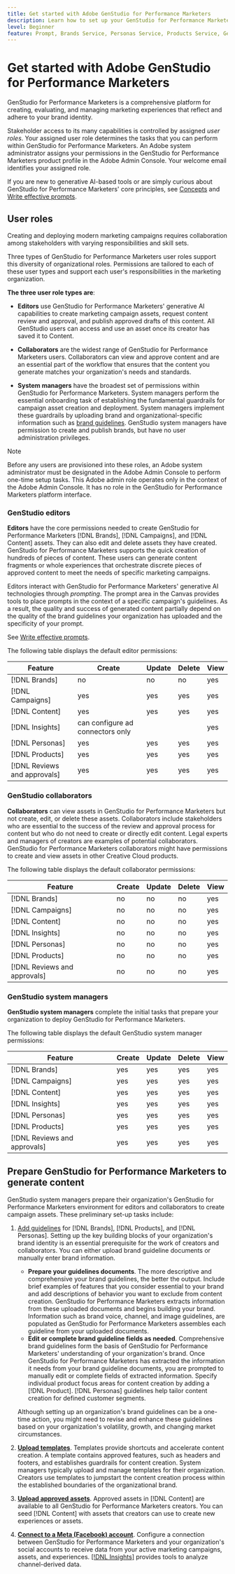 ```yaml
---
title: Get started with Adobe GenStudio for Performance Marketers
description: Learn how to set up your GenStudio for Performance Marketers to generate new brand-aligned marketing content.
level: Beginner
feature: Prompt, Brands Service, Personas Service, Products Service, Generative AI, Guidelines
---
```


# Get started with Adobe GenStudio for Performance Marketers

GenStudio for Performance Marketers is a comprehensive platform for creating, evaluating, and managing marketing experiences that reflect and adhere to your brand identity.

Stakeholder access to its many capabilities is controlled by assigned _user roles_. Your assigned user role determines the tasks that you can perform within GenStudio for Performance Marketers. An Adobe system administrator assigns your permissions in the GenStudio for Performance Marketers product profile in the Adobe Admin Console. Your welcome email identifies your assigned role.

If you are new to generative AI-based tools or are simply curious about GenStudio for Performance Marketers' core principles, see [Concepts](concepts.md) and [Write effective prompts](effective-prompts.md).

## User roles

Creating and deploying modern marketing campaigns requires collaboration among stakeholders with varying responsibilities and skill sets.

Three types of GenStudio for Performance Marketers user roles support this diversity of organizational roles. Permissions are tailored to each of these user types and support each user's responsibilities in the marketing organization.

**The three user role types are**:

* **Editors** use GenStudio for Performance Marketers' generative AI capabilities to create marketing campaign assets, request content review and approval, and publish approved drafts of this content. All GenStudio users can access and use an asset once its creator has saved it to Content.

* **Collaborators** are the widest range of GenStudio for Performance Marketers users. Collaborators can view and approve content and are an essential part of the workflow that ensures that the content you generate matches your organization's needs and standards.

* **System managers** have the broadest set of permissions within GenStudio for Performance Marketers. System managers perform the essential onboarding task of establishing the fundamental guardrails for campaign asset creation and deployment. System managers implement these guardrails by uploading brand and organizational-specific information such as [brand guidelines](/help/user-guide/guidelines/overview.md). GenStudio system managers have permission to create and publish brands, but have no user administration privileges.

>[!NOTE]
>Before any users are provisioned into these roles, an Adobe system administrator must be designated in the Adobe Admin Console to perform one-time setup tasks. This Adobe admin role operates only in the context of the Adobe Admin Console. It has no role in the GenStudio for Performance Marketers platform interface.

### GenStudio editors

**Editors** have the core permissions needed to create GenStudio for Performance Marketers [!DNL Brands], [!DNL Campaigns], and [!DNL Content] assets. They can also edit and delete assets they have created. GenStudio for Performance Marketers supports the quick creation of hundreds of pieces of content. These users can generate content fragments or whole experiences that orchestrate discrete pieces of approved content to meet the needs of specific marketing campaigns.

Editors interact with GenStudio for Performance Marketers' generative AI technologies through _prompting_. The prompt area in the Canvas provides tools to place prompts in the context of a specific campaign's guidelines. As a result, the quality and success of generated content partially depend on the quality of the brand guidelines your organization has uploaded and the specificity of your prompt.

See [Write effective prompts](effective-prompts.md).

The following table displays the default editor permissions:

| Feature | Create  | Update | Delete | View |
|-----------|----------------|----------------|----------------|----------------|
|   [!DNL Brands]| no  | no | no |  yes |
|   [!DNL Campaigns] | yes    |   yes      |  yes       |    yes       |
|   [!DNL Content] |     yes  |   yes     |    yes   |   yes      |
|   [!DNL Insights] |  can configure ad connectors only  |    |     |   yes  |
|   [!DNL Personas] | yes    |   yes      |  yes       |    yes       |
|   [!DNL Products] | yes    |   yes      |  yes       |    yes       |
|   [!DNL Reviews and approvals]  |   yes     |  yes   |    yes     |    yes     |

### GenStudio collaborators 

**Collaborators** can view assets in GenStudio for Performance Marketers but not create, edit, or delete these assets. Collaborators include stakeholders who are essential to the success of the review and approval process for content but who do not need to create or directly edit content. Legal experts and managers of creators are examples of potential collaborators. GenStudio for Performance Marketers collaborators might have permissions to create and view assets in other Creative Cloud products.

The following table displays the default collaborator permissions:

| Feature | Create  | Update | Delete | View |
|-----------|----------------|----------------|----------------|----------------|
|   [!DNL Brands]| no  | no | no |  yes |
|   [!DNL Campaigns] | no    |   no      |  no       |    yes       |
|   [!DNL Content] |     no  |   no     |    no   |   yes      |
|   [!DNL Insights] |    no |  no  |   no  |   yes  |
|   [!DNL Personas] | no    |   no      |  no       |    yes       |
|   [!DNL Products] | no    |   no      |  no       |    yes       |
|   [!DNL Reviews and approvals] |   no     |   no  |  no       |   yes      |

### GenStudio system managers

**GenStudio system managers** complete the initial tasks that prepare your organization to deploy GenStudio for Performance Marketers.

The following table displays the default GenStudio system manager permissions:

| Feature | Create  | Update | Delete | View |
|-----------|----------------|----------------|----------------|----------------|
|   [!DNL Brands]| yes  | yes | yes |  yes |
|   [!DNL Campaigns] | yes    |   yes      |  yes       |    yes       |
|   [!DNL Content] |     yes  |   yes     |    yes   |   yes      |
|   [!DNL Insights] |  yes   |  yes  |   yes |  yes   |
|   [!DNL Personas] | yes    |   yes      |  yes       |    yes       |
|   [!DNL Products]  | yes    |   yes      |  yes       |    yes       |
|   [!DNL Reviews and approvals] |  yes      | yes    |     yes    |   yes      |


## Prepare GenStudio for Performance Marketers to generate content

GenStudio system managers prepare their organization's GenStudio for Performance Marketers environment for editors and collaborators to create campaign assets. These preliminary set-up tasks include:

1. [Add guidelines](./guidelines/overview.md) for [!DNL Brands], [!DNL Products], and [!DNL Personas]. Setting up the key building blocks of your organization's brand identity is an essential prerequisite for the work of creators and collaborators. You can either upload brand guideline documents or manually enter brand information.
   * **Prepare your guidelines documents**. The more descriptive and comprehensive your brand guidelines, the better the output. Include brief examples of features that you consider essential to your brand and add descriptions of behavior you want to exclude from content creation. GenStudio for Performance Marketers extracts information from these uploaded documents and begins building your brand. Information such as brand voice, channel, and image guidelines, are populated as GenStudio for Performance Marketers assembles each guideline from your uploaded documents.
   * **Edit or complete brand guideline fields as needed**. Comprehensive brand guidelines form the basis of GenStudio for Performance Marketers' understanding of your organization's brand. Once GenStudio for Performance Marketers has extracted the information it needs from your brand guideline documents, you are prompted to manually edit or complete fields of extracted information. Specify individual product focus areas for content creation by adding a [!DNL Product]. [!DNL Personas] guidelines help tailor content creation for defined customer segments.

   Although setting up an organization's brand guidelines can be a one-time action, you might need to revise and enhance these guidelines based on your organization's volatility, growth, and changing market circumstances.

1. **[Upload templates](./content/use-templates.md)**. Templates provide shortcuts and accelerate content creation. A template contains approved features, such as headers and footers, and establishes guardrails for content creation. System managers typically upload and manage templates for their organization. Creators use templates to jumpstart the content creation process within the established boundaries of the organizational brand.

1. **[Upload approved assets](./content/manage-assets.md)**. Approved assets in [!DNL Content] are available to all GenStudio for Performance Marketers creators. You can seed [!DNL Content] with assets that creators can use to create new experiences or assets. 

1. **[Connect to a Meta (Facebook) account](./insights/connect-channel.md)**. Configure a connection between GenStudio for Performance Marketers and your organization's social accounts to receive data from your active marketing campaigns, assets, and experiences. [[!DNL Insights]](./insights/overview.md) provides tools to analyze channel-derived data.
